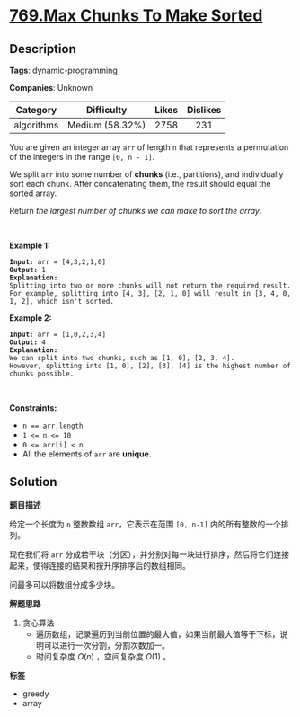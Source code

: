 # [769.Max Chunks To Make Sorted](https://leetcode.com/problems/max-chunks-to-make-sorted/description/)

## Description

**Tags**: dynamic-programming

**Companies**: Unknown

|  Category  |   Difficulty    | Likes | Dislikes |
| :--------: | :-------------: | :---: | :------: |
| algorithms | Medium (58.32%) | 2758  |   231    |

<p>You are given an integer array <code>arr</code> of length <code>n</code> that represents a permutation of the integers in the range <code>[0, n - 1]</code>.</p>
<p>We split <code>arr</code> into some number of <strong>chunks</strong> (i.e., partitions), and individually sort each chunk. After concatenating them, the result should equal the sorted array.</p>
<p>Return <em>the largest number of chunks we can make to sort the array</em>.</p>
<p>&nbsp;</p>
<p><strong class="example">Example 1:</strong></p>
<pre><code><strong>Input:</strong> arr = [4,3,2,1,0]
<strong>Output:</strong> 1
<strong>Explanation:</strong>
Splitting into two or more chunks will not return the required result.
For example, splitting into [4, 3], [2, 1, 0] will result in [3, 4, 0, 1, 2], which isn&#39;t sorted.</code></pre>
<p><strong class="example">Example 2:</strong></p>
<pre><code><strong>Input:</strong> arr = [1,0,2,3,4]
<strong>Output:</strong> 4
<strong>Explanation:</strong>
We can split into two chunks, such as [1, 0], [2, 3, 4].
However, splitting into [1, 0], [2], [3], [4] is the highest number of chunks possible.</code></pre>
<p>&nbsp;</p>
<p><strong>Constraints:</strong></p>
<ul>
  <li><code>n == arr.length</code></li>
  <li><code>1 &lt;= n &lt;= 10</code></li>
  <li><code>0 &lt;= arr[i] &lt; n</code></li>
  <li>All the elements of <code>arr</code> are <strong>unique</strong>.</li>
</ul>

## Solution

**题目描述**

给定一个长度为 `n` 整数数组 `arr`，它表示在范围 `[0, n-1]` 内的所有整数的一个排列。

现在我们将 `arr` 分成若干块（分区），并分别对每一块进行排序，然后将它们连接起来，使得连接的结果和按升序排序后的数组相同。

问最多可以将数组分成多少块。

**解题思路**

1. 贪心算法
   - 遍历数组，记录遍历到当前位置的最大值，如果当前最大值等于下标，说明可以进行一次分割，分割次数加一。
   - 时间复杂度 $O(n)$ ，空间复杂度 $O(1)$ 。

**标签**

- greedy
- array
